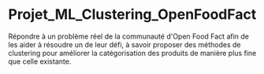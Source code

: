# Projet_ML_Clustering_OpenFoodFact
Répondre à un problème réel de la communauté d'Open Food Fact afin de les aider à résoudre un de leur défi, à savoir proposer des méthodes de clustering pour améliorer la catégorisation des produits de manière plus fine que celle existante.



